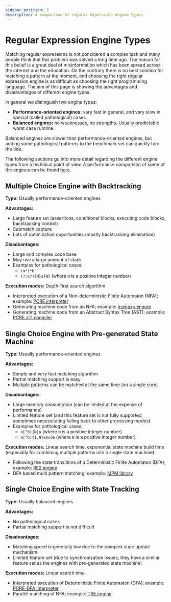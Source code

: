 ```yaml
---
sidebar_position: 2
description: A comparison of regular experssion engine types.
---
```


# Regular Expression Engine Types

Matching regular expressions is not considered a complex task and many people think that this problem was solved a long time ago.
The reason for this belief is a great deal of misinformation which has been spread across the internet and the education.
On the contrary there is no best solution for matching a pattern at the moment, and choosing the right regular expression engine is as difficult as choosing the right programming language.
The aim of this page is showing the advantages and disadvantages of different engine types.

In general we distinguish two engine types:
- **Performance-oriented engines:** very fast in general, and very slow in special (called pathological) cases.
- **Balanced engines:** no weaknesses, no strengths. Usually predictable worst case runtime.

Balanced engines are slower than performance-oriented engines, but adding some pathological patterns to the benchmark set can quickly turn the tide.

The following sections go into more detail regarding the different engine types from a technical point of view.
A performance comparison of some of the engines can be found [here](performance-comparison.md).

## Multiple Choice Engine with Backtracking

**Type:** Usually performance-oriented engines

**Advantages:**
- Large feature set (assertions, conditional blocks, executing code blocks, backtracking control)
- Submatch capture
- Lots of optimization opportunities (mostly backtracking elimination)

**Disadvantages:**
- Large and complex code base
- May use a large amount of stack
- Examples for pathological cases:
    - `(a*)*b`
    - `(?:a?){N}a{N}` (where `N` is a positive integer number)

**Execution modes:** Depth-first search algorithm
- Interpreted execution of a Non-deterministic Finite Automaton (NFA); example: [PCRE interpreter](https://www.pcre.org/)
- Generating machine code from an NFA; example: [Irregexp engine](https://blog.chromium.org/2009/02/irregexp-google-chromes-new-regexp.html)
- Generating machine code from an Abstract Syntax Tree (AST); example: [PCRE JIT compiler](https://www.pcre.org/)

## Single Choice Engine with Pre-generated State Machine

**Type:** Usually performance-oriented engines

**Advantages:**
- Simple and very fast matching algorithm
- Partial matching support is easy
- Multiple patterns can be matched at the same time (on a single core)

**Disadvantages:**
- Large memory consumption (can be limited at the expense of performance)
- Limited feature set (and this feature set is not fully supported, sometimes necessitating falling back to other processing modes)
- Examples for pathological cases:
    - `a[^b]{N}a` (where `N` is a positive integer number)
    - `a[^b]{1,N}abcde` (where `N` is a positive integer number)

**Execution modes:** Linear search time, exponential state machine build time (especially for combining multiple patterns into a single state machine)
- Following the state transitions of a Deterministic Finite Automaton (DFA); example: [RE2 engine](https://github.com/google/re2)
- DFA based multi pattern matching; example: [MPM library](https://github.com/zherczeg/mpm)

## Single Choice Engine with State Tracking

**Type:** Usually balanced engines

**Advantages:**
- No pathological cases
- Partial matching support is not difficult

**Disadvantages:**
- Matching speed is generally low due to the complex state update mechanism
- Limited feature set (due to synchronization issues, they have a similar feature set as the engines with pre-generated state machine)

**Execution modes:** Linear search time
- Interpreted execution of Deterministic Finite Automaton (DFA); example: [PCRE-DFA interpreter](https://www.pcre.org/)
- Parallel matching of NFA; example: [TRE engine](http://laurikari.net/tre/)
